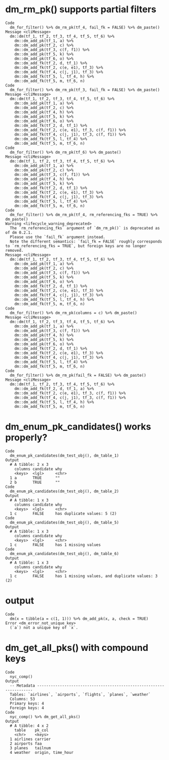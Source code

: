 # dm_rm_pk() supports partial filters

    Code
      dm_for_filter() %>% dm_rm_pk(tf_4, fail_fk = FALSE) %>% dm_paste()
    Message <cliMessage>
      dm::dm(tf_1, tf_2, tf_3, tf_4, tf_5, tf_6) %>%
        dm::dm_add_pk(tf_1, a) %>%
        dm::dm_add_pk(tf_2, c) %>%
        dm::dm_add_pk(tf_3, c(f, f1)) %>%
        dm::dm_add_pk(tf_5, k) %>%
        dm::dm_add_pk(tf_6, o) %>%
        dm::dm_add_fk(tf_2, d, tf_1) %>%
        dm::dm_add_fk(tf_2, c(e, e1), tf_3) %>%
        dm::dm_add_fk(tf_4, c(j, j1), tf_3) %>%
        dm::dm_add_fk(tf_5, l, tf_4, h) %>%
        dm::dm_add_fk(tf_5, m, tf_6, n)
    Code
      dm_for_filter() %>% dm_rm_pk(tf_3, fail_fk = FALSE) %>% dm_paste()
    Message <cliMessage>
      dm::dm(tf_1, tf_2, tf_3, tf_4, tf_5, tf_6) %>%
        dm::dm_add_pk(tf_1, a) %>%
        dm::dm_add_pk(tf_2, c) %>%
        dm::dm_add_pk(tf_4, h) %>%
        dm::dm_add_pk(tf_5, k) %>%
        dm::dm_add_pk(tf_6, o) %>%
        dm::dm_add_fk(tf_2, d, tf_1) %>%
        dm::dm_add_fk(tf_2, c(e, e1), tf_3, c(f, f1)) %>%
        dm::dm_add_fk(tf_4, c(j, j1), tf_3, c(f, f1)) %>%
        dm::dm_add_fk(tf_5, l, tf_4) %>%
        dm::dm_add_fk(tf_5, m, tf_6, n)
    Code
      dm_for_filter() %>% dm_rm_pk(tf_6) %>% dm_paste()
    Message <cliMessage>
      dm::dm(tf_1, tf_2, tf_3, tf_4, tf_5, tf_6) %>%
        dm::dm_add_pk(tf_1, a) %>%
        dm::dm_add_pk(tf_2, c) %>%
        dm::dm_add_pk(tf_3, c(f, f1)) %>%
        dm::dm_add_pk(tf_4, h) %>%
        dm::dm_add_pk(tf_5, k) %>%
        dm::dm_add_fk(tf_2, d, tf_1) %>%
        dm::dm_add_fk(tf_2, c(e, e1), tf_3) %>%
        dm::dm_add_fk(tf_4, c(j, j1), tf_3) %>%
        dm::dm_add_fk(tf_5, l, tf_4) %>%
        dm::dm_add_fk(tf_5, m, tf_6, n)
    Code
      dm_for_filter() %>% dm_rm_pk(tf_4, rm_referencing_fks = TRUE) %>% dm_paste()
    Warning <lifecycle_warning_deprecated>
      The `rm_referencing_fks` argument of `dm_rm_pk()` is deprecated as of dm 0.2.1.
      Please use the `fail_fk` argument instead.
      Note the different semantics: `fail_fk = FALSE` roughly corresponds to `rm_referencing_fks = TRUE`, but foreign keys are no longer removed.
    Message <cliMessage>
      dm::dm(tf_1, tf_2, tf_3, tf_4, tf_5, tf_6) %>%
        dm::dm_add_pk(tf_1, a) %>%
        dm::dm_add_pk(tf_2, c) %>%
        dm::dm_add_pk(tf_3, c(f, f1)) %>%
        dm::dm_add_pk(tf_5, k) %>%
        dm::dm_add_pk(tf_6, o) %>%
        dm::dm_add_fk(tf_2, d, tf_1) %>%
        dm::dm_add_fk(tf_2, c(e, e1), tf_3) %>%
        dm::dm_add_fk(tf_4, c(j, j1), tf_3) %>%
        dm::dm_add_fk(tf_5, l, tf_4, h) %>%
        dm::dm_add_fk(tf_5, m, tf_6, n)
    Code
      dm_for_filter() %>% dm_rm_pk(columns = c) %>% dm_paste()
    Message <cliMessage>
      dm::dm(tf_1, tf_2, tf_3, tf_4, tf_5, tf_6) %>%
        dm::dm_add_pk(tf_1, a) %>%
        dm::dm_add_pk(tf_3, c(f, f1)) %>%
        dm::dm_add_pk(tf_4, h) %>%
        dm::dm_add_pk(tf_5, k) %>%
        dm::dm_add_pk(tf_6, o) %>%
        dm::dm_add_fk(tf_2, d, tf_1) %>%
        dm::dm_add_fk(tf_2, c(e, e1), tf_3) %>%
        dm::dm_add_fk(tf_4, c(j, j1), tf_3) %>%
        dm::dm_add_fk(tf_5, l, tf_4) %>%
        dm::dm_add_fk(tf_5, m, tf_6, n)
    Code
      dm_for_filter() %>% dm_rm_pk(fail_fk = FALSE) %>% dm_paste()
    Message <cliMessage>
      dm::dm(tf_1, tf_2, tf_3, tf_4, tf_5, tf_6) %>%
        dm::dm_add_fk(tf_2, d, tf_1, a) %>%
        dm::dm_add_fk(tf_2, c(e, e1), tf_3, c(f, f1)) %>%
        dm::dm_add_fk(tf_4, c(j, j1), tf_3, c(f, f1)) %>%
        dm::dm_add_fk(tf_5, l, tf_4, h) %>%
        dm::dm_add_fk(tf_5, m, tf_6, n)

# dm_enum_pk_candidates() works properly?

    Code
      dm_enum_pk_candidates(dm_test_obj(), dm_table_1)
    Output
      # A tibble: 2 x 3
        columns candidate why  
        <keys>  <lgl>     <chr>
      1 a       TRUE      ""   
      2 b       TRUE      ""   
    Code
      dm_enum_pk_candidates(dm_test_obj(), dm_table_2)
    Output
      # A tibble: 1 x 3
        columns candidate why                        
        <keys>  <lgl>     <chr>                      
      1 c       FALSE     has duplicate values: 5 (2)
    Code
      dm_enum_pk_candidates(dm_test_obj(), dm_table_5)
    Output
      # A tibble: 1 x 3
        columns candidate why                 
        <keys>  <lgl>     <chr>               
      1 c       FALSE     has 1 missing values
    Code
      dm_enum_pk_candidates(dm_test_obj(), dm_table_6)
    Output
      # A tibble: 1 x 3
        columns candidate why                                              
        <keys>  <lgl>     <chr>                                            
      1 c       FALSE     has 1 missing values, and duplicate values: 3 (2)

# output

    Code
      dm(x = tibble(a = c(1, 1))) %>% dm_add_pk(x, a, check = TRUE)
    Error <dm_error_not_unique_key>
      (`a`) not a unique key of `x`.

# dm_get_all_pks() with compound keys

    Code
      nyc_comp()
    Output
      -- Metadata --------------------------------------------------------------------
      Tables: `airlines`, `airports`, `flights`, `planes`, `weather`
      Columns: 53
      Primary keys: 4
      Foreign keys: 4
    Code
      nyc_comp() %>% dm_get_all_pks()
    Output
      # A tibble: 4 x 2
        table    pk_col           
        <chr>    <keys>           
      1 airlines carrier          
      2 airports faa              
      3 planes   tailnum          
      4 weather  origin, time_hour

